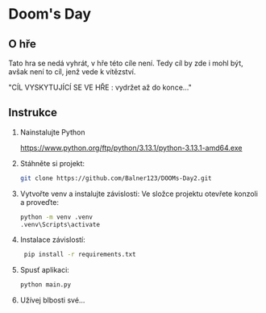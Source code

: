 # Doom's Day
## O hře

Tato hra se nedá vyhrát, v hře této cíle není.
Tedy cíl by zde i mohl být, avšak není to cíl, jenž vede k vítězství.

"CÍL VYSKYTUJÍCÍ SE VE HŘE : vydržet až do konce..."

## Instrukce
1. Nainstalujte Python
   
   https://www.python.org/ftp/python/3.13.1/python-3.13.1-amd64.exe
3. Stáhněte si projekt:
   ```sh
   git clone https://github.com/Balner123/DOOMs-Day2.git
   ```

4. Vytvořte venv a instalujte závislosti:
   Ve složce projektu otevřete konzoli a proveďte:
    ```sh
    python -m venv .venv
    .venv\Scripts\activate
    ```
5. Instalace závislostí:
   ```sh
    pip install -r requirements.txt
    ```
6. Spusť aplikaci:
    ```sh
    python main.py
    ```
7. Užívej blbosti své...

